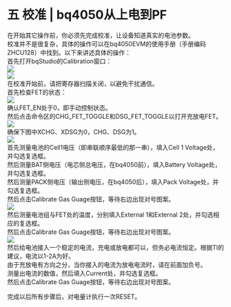# 五 校准 | bq4050从上电到PF
在开始其它操作前，你必须先完成校准，让设备知道真实的电池参数。  
校准并不是很复杂，具体的操作可以在bq4050EVM的使用手册（手册编码ZHCU128）中找到。以下来讲述具体的操作：  
首先打开bqStudio的Calibration窗口：  
![](https://bq4050startup.vercel.app/pages/assets/5-1.jpg)  
![](https://bq4050startup.vercel.app/pages/assets/5-2.jpg)  
在校准开始前，请把寄存器扫描关闭，以避免干扰通信。  
首先检查FET的状态：  
![](https://bq4050startup.vercel.app/pages/assets/5-3.jpg)  
确认FET_EN处于0，即手动控制状态。  
然后点击命令区的CHG_FET_TOGGLE和DSG_FET_TOGGLE以打开充放电FET。  
![](https://bq4050startup.vercel.app/pages/assets/5-4.jpg)  
确保下图中XCHG、XDSG为0，CHG、DSG为1。  
![](https://bq4050startup.vercel.app/pages/assets/5-5.jpg)  
首先测量电池的Cell1电压（即串联顺序最低的那一串），填入Cell 1 Voltage处，并勾选复选框。  
然后测量BAT侧电压（电芯侧总电压，在bq4050前），填入Battery Voltage处，并勾选复选框。  
然后测量PACK侧电压（输出侧电压，在bq4050后），填入Pack Voltage处，并勾选复选框。  
然后点击Calibrate Gas Guage按钮，等待右边出现对号图案。  
![](https://bq4050startup.vercel.app/pages/assets/5-6.jpg)  
然后测量电池组与FET处的温度，分别填入External 1和External 2处，并勾选相应的复选框。  
然后点击Calibrate Gas Guage按钮，等待右边出现对号图案。  
![](https://bq4050startup.vercel.app/pages/assets/5-7.jpg)  
然后给电池接入一个稳定的电流，充电或放电都可以，但务必电流恒定。根据TI的建议，电流以1-2A为好。  
由于充放电有方向之分，当你接入的电流为放电电流时，请在前面加负号。  
测量出电流的数值，然后填入Current处，并勾选复选框。  
然后点击Calibrate Gas Guage按钮，等待右边出现对号图案。  
  
完成以后所有步骤后，对电量计执行一次RESET。  

